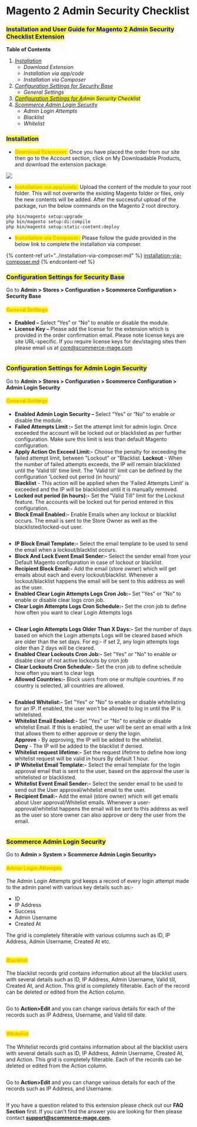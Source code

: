# Magento 2 Admin Security Checklist

### <mark style="color:blue;">Installation and User Guide for Magento 2 Admin Security Checklist Extension</mark>

**Table of Contents**

1. [_Installation_ ](magento-2-admin-security-checklist.md#\_bookmark0)
   * _Download Extension_
   * _Installation via app/code_&#x20;
   * _Installation via Composer_
2. [_Configuration Settings for_ ](magento-2-admin-security-checklist.md#\_bookmark3)[_Security Base_](magento-2-admin-security-checklist.md#\_toc\_250003)
   * _General Settings_&#x20;
3. [_<mark style="color:blue;">Configuration Settings for A</mark>_](magento-2-admin-security-checklist.md#\_bookmark3)_<mark style="color:blue;">dmin Security Checklist</mark>_
4. [_Scommerce Admin Login Security_](magento-2-admin-security-checklist.md#\_toc\_250003-1)
   * _Admin Login Attempts_
   * _Blacklist_
   * _Whitelist_

### <mark style="color:blue;">Installation</mark> <a href="#bookmark0" id="bookmark0"></a>

* <mark style="color:orange;">**Download Extension:**</mark> Once you have placed the order from our site then go to the Account section, click on My Downloadable Products, and download the extension package.

![](../../.gitbook/assets/Download.png)

* <mark style="color:orange;">**Installation via app/code:**</mark> Upload the content of the module to your root folder. This will not overwrite the existing Magento folder or files, only the new contents will be added. After the successful upload of the package, run the below commands on the Magento 2 root directory.

```
php bin/magento setup:upgrade
php bin/magento setup:di:compile
php bin/magento setup:static-content:deploy
```

* <mark style="color:orange;">**Installation via Composer:**</mark> Please follow the guide provided in the below link to complete the installation via composer.

{% content-ref url="../installation-via-composer.md" %}
[installation-via-composer.md](../installation-via-composer.md)
{% endcontent-ref %}

### <mark style="color:blue;">Configuration Settings for Security Base</mark> <a href="#toc_250003" id="toc_250003"></a>

Go to **Admin > Stores > Configuration > Scommerce Configuration > Security Base**

#### <mark style="color:orange;">General Settings</mark> <a href="#toc_250002" id="toc_250002"></a>

* **Enabled –** Select “Yes” or “No” to enable or disable the module.
* **License Key –** Please add the license for the extension which is provided in the order confirmation email. Please note license keys are site URL-specific. If you require license keys for dev/staging sites then please email us at [core@scommerce-mage.com](mailto:core@scommerce-mage.com)

<figure><img src="../../.gitbook/assets/Screen Shot 2023-12-29 at 16.31.46.png" alt=""><figcaption></figcaption></figure>

### <mark style="color:blue;">Configuration Settings for Admin Login Security</mark> <a href="#bookmark3" id="bookmark3"></a>

Go to **Admin > Stores > Configuration > Scommerce Configuration > Admin Login Security**

#### <mark style="color:orange;">General Settings</mark> <a href="#bookmark4" id="bookmark4"></a>

* **Enabled Admin Login Security –** Select “Yes” or “No” to enable or disable the module.
* **Failed Attempts Limit :-** Set the attempt limit for admin login. Once exceeded the account will be locked out or blacklisted as per further configuration. Make sure this limit is less than default Magento configuration.
* **Apply Action On Exceed Limit:-** Choose the penalty for exceeding the failed attempt limit, between "Lockout" or "Blacklist. **Lockout** - When the number of failed attempts exceeds, the IP will remain blacklisted until the ‘Valid till' time limit. The 'Valid till' limit can be defined by the configuration 'Locked out period (in hours)'\
  **Blacklist** - This action will be applied when the 'Failed Attempts Limit’ is exceeded and the IP will be blacklisted until it is manually removed.
* **Locked out period (in hours):-** Set the “Valid Till” limit for the Lockout feature. The accounts will be locked out for period entered in this configuration.
* **Block Email Enabled:-** Enable Emails when any lockout or blacklist occurs. The email is sent to the Store Owner as well as the blacklisted/locked-out user.

<figure><img src="../../.gitbook/assets/Screen Shot 2023-12-29 at 16.44.28.png" alt=""><figcaption></figcaption></figure>

* **IP Block Email Template:-** Select the email template to be used to send the email when a lockout/blacklist occurs.
* **Block And Lock Event Email Sender:-** Select the sender email from your Default Magento configuration in case of lockout or blacklist.
* **Recipient Block Email:-** Add the email (store owner) which will get emails about each and every lockout/blacklist. Whenever a lockout/blacklist happens the email will be sent to this address as well as the user.
* **Enabled Clear Login Attempts Logs Cron Job:-** Set "Yes" or "No" to enable or disable clear logs cron job.
* **Clear Login Attempts Logs Cron Schedule:-** Set the cron job to define how often you want to clear Login Attempts logs

<figure><img src="../../.gitbook/assets/Screen Shot 2023-12-29 at 16.44.40.png" alt=""><figcaption></figcaption></figure>

* **Clear Login Attempts Logs Older Than X Days:-** Set the number of days based on which the Login attempts Logs will be cleared based which are older than the set days. For eg:- if set 2, any login attempts logs older than 2 days will be cleared.
* **Enabled Clear Lockouts Cron Job:-** Set "Yes" or "No" to enable or disable clear of not active lockouts by cron job
* **Clear Lockouts Cron Schedule:-** Set the cron job to define schedule how often you want to clear logs
* **Allowed Countries:-** Block users from one or multiple countries. If no country is selected, all countries are allowed.

<figure><img src="../../.gitbook/assets/Screen Shot 2023-12-29 at 17.27.02.png" alt=""><figcaption></figcaption></figure>

* **Enabled Whitelist:-** Set "Yes" or "No" to enable or disable whitelisting for an IP. If enabled, the user won't be allowed to log in until the IP is whitelisted.
* **Whitelist Email Enabled:-** Set "Yes" or "No" to enable or disable whitelist Email. If this is enabled, the user will be sent an email with a link that allows them to either approve or deny the login.\
  **Approve** - By approving, the IP will be added to the whitelist.\
  **Deny** - The IP will be added to the blacklist if denied.
* **Whitelist request lifetime:-** Set the request lifetime to define how long whitelist request will be valid in hours By default 1 hour.
* **IP Whitelist Email Template:-** Select the email template for the login approval email that is sent to the user, based on the approval the user is whitelisted or blacklisted.
* **Whitelist Event Email Sender:-** Select the sender email to be used to send out the User approval/whitelist email to the user.
* **Recipient Email:-** Add the email (store owner) which will get emails about User approval/Whitelist emails. Whenever a user-approval/whitelist  happens the email will be sent to this address as well as the user so store owner can also approve or deny the user from the email.

<figure><img src="../../.gitbook/assets/Screen Shot 2023-12-29 at 17.29.33.png" alt=""><figcaption></figcaption></figure>

### <mark style="color:blue;">Scommerce Admin Login Security</mark>  <a href="#toc_250003" id="toc_250003"></a>

Go to **Admin > System > Scommerce Admin Login Security>**

#### <mark style="color:orange;">Admin Login Attempts</mark> <a href="#toc_250002" id="toc_250002"></a>

The Admin Login Attempts grid keeps a record of every login attempt made to the admin panel with various key details such as:-

* ID
* IP Address
* Success
* Admin Username
* Created At

The grid is completely filterable with various columns such as ID, IP Address, Admin Username, Created At etc.

<figure><img src="../../.gitbook/assets/Screen Shot 2023-12-29 at 17.48.08.png" alt=""><figcaption></figcaption></figure>

#### <mark style="color:orange;">Blacklist</mark> <a href="#toc_250002" id="toc_250002"></a>

The blacklist records grid contains information about all the blacklist users with several details such as ID, IP Address, Admin Username, Valid till, Created At, and Action. This grid is completely filterable. Each of the record can be deleted or edited from the Action column.

<figure><img src="../../.gitbook/assets/blacklist_records.png" alt=""><figcaption></figcaption></figure>

Go to **Action>Edit** and you can change various details for each of the records such as IP Address, Username, and Valid till date.

<figure><img src="../../.gitbook/assets/edit_blacklist_records.png" alt=""><figcaption></figcaption></figure>

#### <mark style="color:orange;">Whitelist</mark> <a href="#toc_250002" id="toc_250002"></a>

The Whitelist records grid contains information about all the blacklist users with several details such as ID, IP Address, Admin Username, Created At, and Action. This grid is completely filterable. Each of the records can be deleted or edited from the Action column.

<figure><img src="../../.gitbook/assets/whitelist_records.png" alt=""><figcaption></figcaption></figure>

Go to **Action>Edit** and you can change various details for each of the records such as IP Address, and Username.

<figure><img src="../../.gitbook/assets/edit_whitelist_records.png" alt=""><figcaption></figcaption></figure>

If you have a question related to this extension please check out our **FAQ Section** first. If you can't find the answer you are looking for then please contact [**support@scommerce-mage.com**](mailto:core@scommerce-mage.com)**.**
